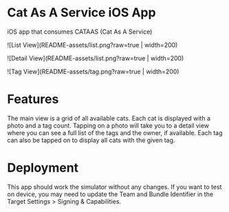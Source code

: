 # Cat As A Service iOS App
iOS app that consumes CATAAS (Cat As A Service)

![List View](README-assets/list.png?raw=true | width=200)

![Detail View](README-assets/list.png?raw=true | width=200)

![Tag View](README-assets/tag.png?raw=true | width=200)

# Features
The main view is a grid of all available cats. Each cat is displayed with a photo and a tag count. Tapping on a photo will take you to a detail view where you can see a full list of the tags and the owner, if available. Each tag can also be tapped on to display all cats with the given tag.

# Deployment
This app should work the simulator without any changes. If you want to test on device, you may need to update the Team and Bundle Identifier in the Target Settings > Signing & Capabilities.
